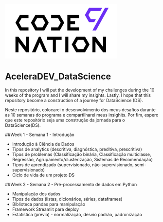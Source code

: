 ![alt text](logo.png)
# AceleraDEV_DataScience

In this repository I will put the development of my challenges during the 10 weeks of the program and I will share my insights.
Lastly, I hope that this repository become a  construction of a journey for DataScience (DS).

Neste repositório, colocarei o desenvolvimento dos meus desafios durante as 10 semanas do programa e compartilharei meus insighits.
Por fim, espero que este repositório seja uma construção da jornada para o DataScience(DS).

##Week 1 - Semana 1 - Introdução
* Introdução à Ciência de Dados
* Tipos de analytics (descritiva, diagnóstica, preditiva, prescritiva)
* Tipos de problemas (Classificação binária, Classificação multiclasse, Regressão, Agrupamento/clusterização, Sistemas de Recomendação)
* Tipos de aprendizado (supervisionado, não-supervisionado, semi-supervisionado)
* Ciclo de vida de um projeto DS

##Week 2 - Semana 2 - Pré-processamento de dados em Python
* Manipulação dos dados
* Tipos de dados (listas, dicionários, séries, dataframes)
* Biblioteca pandas para manipulação 
* Framework Streamlit para deploy
* Estatística (prévia) - normalização, desvio padrão, padronização


